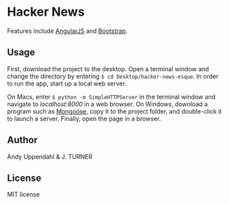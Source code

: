 Hacker News
============



Features include [AngularJS](https://angularjs.org/)
and [Bootstrap](http://http://getbootstrap.com/).


Usage
-----

First, download the project to the desktop. Open a terminal window
and change the directory by entering `$ cd Desktop/hacker-news-esque`.
In order to run the app, start up a local web server.

On Macs, enter `$ python -m SimpleHTTPServer` in the terminal
window and navigate to *localhost:8000* in a web browser. On Windows,
download a program such as [Mongoose](http://cesanta.com/mongoose.shtml), copy it to the project
folder, and double-click it to launch a server. Finally, open the page
in a browser.


Author
-----

Andy Uppendahl & J. TURNER


License
-------

MIT license
